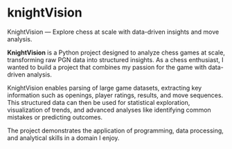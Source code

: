 # knightVision

KnightVision — Explore chess at scale with data-driven insights and move analysis.

**KnightVision** is a Python project designed to analyze chess games at scale, transforming raw PGN data into structured insights. As a chess enthusiast, I wanted to build a project that combines my passion for the game with data-driven analysis.  

KnightVision enables parsing of large game datasets, extracting key information such as openings, player ratings, results, and move sequences. This structured data can then be used for statistical exploration, visualization of trends, and advanced analyses like identifying common mistakes or predicting outcomes.  

The project demonstrates the application of programming, data processing, and analytical skills in a domain I enjoy.
